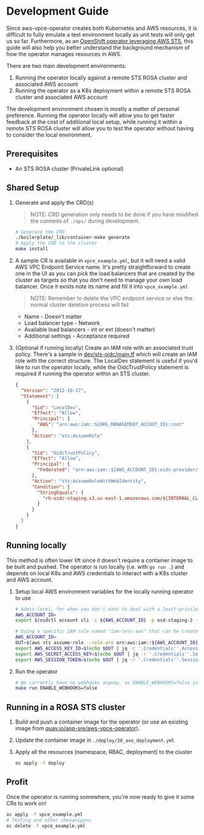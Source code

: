 # Development Guide

Since aws-vpce-operator creates both Kubernetes and AWS resources, it is difficult to fully emulate a test environment
locally as unit tests will only get us so far. Furthermore, as an [OpenShift operator leveraging AWS STS](https://cloud.redhat.com/blog/what-is-aws-sts-and-how-does-red-hat-openshift-service-on-aws-rosa-use-sts),
this guide will also help you better understand the background mechanism of how the operator manages resources in AWS.

There are two main development environments:

   1. Running the operator locally against a remote STS ROSA cluster and associated AWS account
   2. Running the operator as a K8s deployment within a remote STS ROSA cluster and associated AWS account

The development environment chosen is mostly a matter of personal preference. Running the operator locally will allow
you to get faster feedback at the cost of additional local setup, while running it within a remote STS ROSA cluster will
allow you to test the operator without having to consider the local environment.

## Prerequisites

* An STS ROSA cluster (PrivateLink optional)

## Shared Setup

1. Generate and apply the CRD(s)

    > NOTE: CRD generation only needs to be done if you have modified the contents of `./api/` during development.

    ```bash
   # Generate the CRD
    ./boilerplate/_lib/container-make generate
    # Apply the CRD to the cluster
    make install
    ```

2. A sample CR is available in `vpce_example.yml`, but it will need a valid AWS VPC Endpoint Service name.
It's pretty straightforward to create one in the UI as you can pick the load balancers that are created by the cluster
as targets so that you don't need to manage your own load balancer. Once it exists note its name and fill it into `vpce_example.yml`

   > NOTE: Remember to delete the VPC endpoint service or else the normal cluster deletion process will fail

   * Name - Doesn't matter
   * Load balancer type - Network
   * Available load balancers - int or ext (doesn't matter)
   * Additional settings - Acceptance required

3. (Optional if running locally) Create an IAM role with an associated trust policy. There's a sample in [dev/sts-oidc/main.tf](./sts-oidc/main.tf) which will create an IAM role with the correct structure. The LocalDev statement is useful if you'd like to run the operator locally, while the OidcTrustPolicy statement is required if running the operator within an STS cluster.

    ```json
    {
      "Version": "2012-10-17",
      "Statement": [
        {
          "Sid": "LocalDev",
          "Effect": "Allow",
          "Principal": {
            "AWS": "arn:aws:iam::${ORG_MANAGEMENT_ACCOUT_ID}:root"
          },
          "Action": "sts:AssumeRole"
        },
        {
          "Sid": "OidcTrustPolicy",
          "Effect": "Allow",
          "Principal": {
            "Federated": "arn:aws:iam::${AWS_ACCOUNT_ID}:oidc-provider/rh-oidc-staging.s3.us-east-1.amazonaws.com/${INTERNAL_CLUSTER_ID}"
          },
          "Action": "sts:AssumeRoleWithWebIdentity",
          "Condition": {
            "StringEquals": {
              "rh-oidc-staging.s3.us-east-1.amazonaws.com/${INTERNAL_CLUSTER_ID}:sub": "system:serviceaccount:${SERVICE_ACCOUNT_NAMESPACE}:${SERVICE_ACCOUNT_NAME}"
            }
          }
        }
      ]
    }
    ```

## Running locally

This method is often lower lift since it doesn't require a container image to be built and pushed. The operator is
run locally (i.e. with `go run .`) and depends on local K8s and AWS credentials to interact with a K8s cluster and AWS account.

1. Setup local AWS environment variables for the locally running operator to use

    ```bash
    # Admin-level, for when you don't want to deal with a least-privilege IAM policy
    AWS_ACCOUNT_ID=
    export $(osdctl account cli -i ${AWS_ACCOUNT_ID} -p osd-staging-2 -o env | xargs)
    ```

    ```bash
    # Using a specific IAM role named "iam-test-aws" that can be created in AWS
    AWS_ACCOUNT_ID=
    OUT=$(aws sts assume-role --role-arn arn:aws:iam::${AWS_ACCOUNT_ID}:role/iam-test-aws --role-session-name anything --profile osd-staging-2);\
    export AWS_ACCESS_KEY_ID=$(echo $OUT | jq -r '.Credentials''.AccessKeyId');\
    export AWS_SECRET_ACCESS_KEY=$(echo $OUT | jq -r '.Credentials''.SecretAccessKey');\
    export AWS_SESSION_TOKEN=$(echo $OUT | jq -r '.Credentials''.SessionToken');
    ```

2. Run the operator

    ```bash
    # We currently have no webhooks anyway, so ENABLE_WEBHOOKS=false is optional
    make run ENABLE_WEBHOOKS=false
    ```

## Running in a ROSA STS cluster

1. Build and push a container image for the operator (or use an existing image from [quay.io/app-sre/aws-vpce-operator](https://quay.io/repository/app-sre/aws-vpce-operator?tab=tags)).
2. Update the container image in `./deploy/20_avo_deployment.yml`
3. Apply all the resources (namespace, RBAC, deployment) to the cluster

    ```bash
    oc apply -f deploy
    ```

## Profit

Once the operator is running somewhere, you're now ready to give it some CRs to work on!

```bash
oc apply -f vpce_example.yml
# Testing and other shenanigans
oc delete -f vpce_example.yml
```
